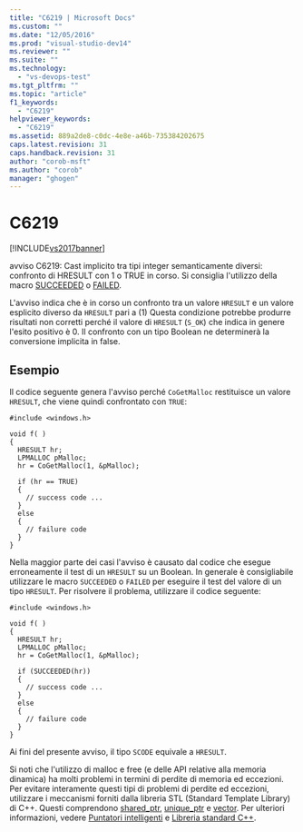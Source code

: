 ```yaml
---
title: "C6219 | Microsoft Docs"
ms.custom: ""
ms.date: "12/05/2016"
ms.prod: "visual-studio-dev14"
ms.reviewer: ""
ms.suite: ""
ms.technology: 
  - "vs-devops-test"
ms.tgt_pltfrm: ""
ms.topic: "article"
f1_keywords: 
  - "C6219"
helpviewer_keywords: 
  - "C6219"
ms.assetid: 889a2de8-c0dc-4e8e-a46b-735384202675
caps.latest.revision: 31
caps.handback.revision: 31
author: "corob-msft"
ms.author: "corob"
manager: "ghogen"
---
```

# C6219
[!INCLUDE[vs2017banner](../code-quality/includes/vs2017banner.md)]

avviso C6219: Cast implicito tra tipi integer semanticamente diversi: confronto di HRESULT con 1 o TRUE in corso.  Si consiglia l'utilizzo della macro [SUCCEEDED](http://go.microsoft.com/fwlink/?LinkId=92738) o [FAILED](ms-help://MS.VSCC.2003/MS.MSDNQTR.2003FEB.1033/com/htm/error_899v.htm).  
  
 L'avviso indica che è in corso un confronto tra un valore `HRESULT` e un valore esplicito diverso da `HRESULT` pari a \(1\)  Questa condizione potrebbe produrre risultati non corretti perché il valore di `HRESULT` \(`S_OK`\) che indica in genere l'esito positivo è 0. Il confronto con un tipo Boolean ne determinerà la conversione implicita in false.  
  
## Esempio  
 Il codice seguente genera l'avviso perché `CoGetMalloc` restituisce un valore `HRESULT`, che viene quindi confrontato con `TRUE`:  
  
```  
#include <windows.h>  
  
void f( )  
{  
  HRESULT hr;  
  LPMALLOC pMalloc;  
  hr = CoGetMalloc(1, &pMalloc);  
  
  if (hr == TRUE)  
  {  
    // success code ...  
  }  
  else  
  {  
    // failure code     
  }  
}  
```  
  
 Nella maggior parte dei casi l'avviso è causato dal codice che esegue erroneamente il test di un `HRESULT` su un Boolean.  In generale è consigliabile utilizzare le macro `SUCCEEDED` o `FAILED` per eseguire il test del valore di un tipo `HRESULT`.  Per risolvere il problema, utilizzare il codice seguente:  
  
```  
#include <windows.h>  
  
void f( )  
{  
  HRESULT hr;  
  LPMALLOC pMalloc;  
  hr = CoGetMalloc(1, &pMalloc);  
  
  if (SUCCEEDED(hr))  
  {  
    // success code ...  
  }  
  else  
  {  
    // failure code     
  }  
}  
```  
  
 Ai fini del presente avviso, il tipo `SCODE` equivale a `HRESULT`.  
  
 Si noti che l'utilizzo di malloc e free \(e delle API relative alla memoria dinamica\) ha molti problemi in termini di perdite di memoria ed eccezioni.  Per evitare interamente questi tipi di problemi di perdite ed eccezioni, utilizzare i meccanismi forniti dalla libreria STL \(Standard Template Library\) di C\+\+.  Questi comprendono [shared\_ptr](/visual-cpp/standard-library/shared-ptr-class), [unique\_ptr](/visual-cpp/standard-library/unique-ptr-class) e [vector](../Topic/%3Cvector%3E.md).  Per ulteriori informazioni, vedere [Puntatori intelligenti](/visual-cpp/cpp/smart-pointers-modern-cpp) e [Libreria standard C\+\+](/visual-cpp/standard-library/cpp-standard-library-reference).